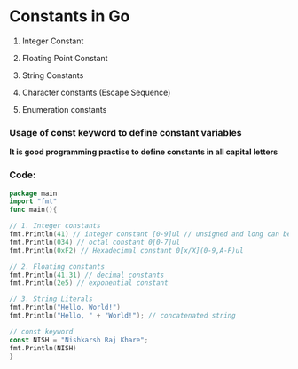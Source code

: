 # Constants in Go

1. Integer Constant

2. Floating Point Constant

3. String Constants

4. Character constants (Escape Sequence)

5. Enumeration constants

### Usage of const keyword to define constant variables

**It is good programming practise to define constants in all capital letters**

### Code:

```go
package main
import "fmt"
func main(){

// 1. Integer constants
fmt.Println(41) // integer constant [0-9]ul // unsigned and long can be capital or small and can appear in any order at suffix
fmt.Println(034) // octal constant 0[0-7]ul
fmt.Println(0xF2) // Hexadecimal constant 0[x/X](0-9,A-F)ul

// 2. Floating constants
fmt.Println(41.31) // decimal constants
fmt.Println(2e5) // exponential constant

// 3. String Literals
fmt.Println("Hello, World!")
fmt.Println("Hello, " + "World!"); // concatenated string

// const keyword
const NISH = "Nishkarsh Raj Khare";
fmt.Println(NISH)
}
```
